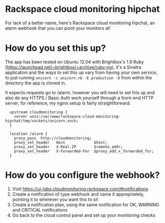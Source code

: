 Rackspace cloud monitoring hipchat
==================================

For lack of a better name, here's Rackspace cloud monitoring hipchat, an alarm webhook that you can point your monitors at!

How do you set this up?
=======================
The app has been tested on Ubuntu 12.04 with Brightbox's 1.9 Ruby (https://launchpad.net/~brightbox/+archive/ruby-ng), it's a Sinatra application and the ways to set this up vary from having your own service, to just running `unicorn -c unicorn.rb -E production -D` from within the directory the app is cloned in.

It expects requests go to /alarm, however you will need to set this up and also do any HTTPS / Basic Auth work yourself through a front-end HTTP server, for reference, my nginx setup is fairly straightforward:

```
  upstream cloudmonitoring {
    server unix:/var/www/rackspace-cloud-monitoring-hipchat/tmp/sockets/unicorn.sock;
  }
  
  location /alarm {
    proxy_pass  http://cloudmonitoring;
    proxy_set_header   Host             $host;
    proxy_set_header   X-Real-IP        $remote_addr;
    proxy_set_header   X-Forwarded-For  $proxy_add_x_forwarded_for;
  }
```

How do you configure the webhook?
=================================

1. Visit https://ui-labs.cloudmonitoring.rackspace.com/#notifications
2. Create a notification of type webhook and name it appropriately, pointing it to wherever you want this to sit
3. Create a notification plan, using the same notification for OK, WARNING and CRITICAL notifications
4. Go back to the cloud control panel and set up your monitoring checks
